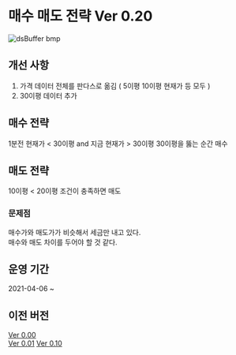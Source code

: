 # 매수 매도 전략 Ver 0.20
![dsBuffer bmp](https://user-images.githubusercontent.com/55151796/113850320-4c5e2a80-97d5-11eb-98f4-9f499b2920d0.png)
## 개선 사항  
1. 가격 데이터 전체를 판다스로 옮김 ( 5이평 10이평 현재가 등 모두 )
2. 30이평 데이터 추가

## 매수 전략
1분전 현재가 < 30이평 and 지금 현재가 > 30이평
30이평을 뚫는 순간 매수

## 매도 전략
10이평 < 20이평 조건이 충족하면 매도

### 문제점
매수가와 매도가가 비슷해서 세금만 내고 있다.  
매수와 매도 차이를 두어야 할 것 같다.

## 운영 기간
2021-04-06 ~ 
## 이전 버전
[Ver 0.00](https://github.com/E-know/AutoKStock/blob/main/strategy/ver0.00.md)  
[Ver 0.01](https://github.com/E-know/AutoKStock/blob/main/strategy/ver0.01.md)
[Ver 0.10](https://github.com/E-know/AutoKStock/blob/main/strategy/ver0.10.md)

